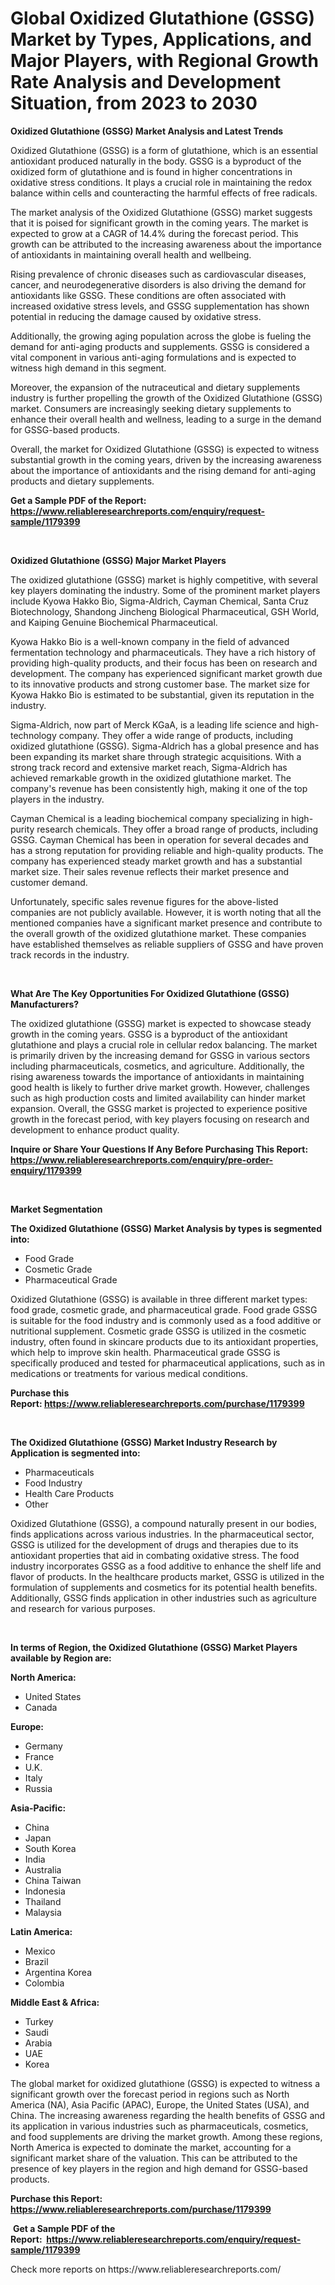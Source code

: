 <p><h1>Global Oxidized Glutathione (GSSG) Market by Types, Applications, and Major Players, with Regional Growth Rate Analysis and Development Situation, from 2023 to 2030</h1></p><p><strong>Oxidized Glutathione (GSSG) Market Analysis and Latest Trends</strong></p>
<p><p>Oxidized Glutathione (GSSG) is a form of glutathione, which is an essential antioxidant produced naturally in the body. GSSG is a byproduct of the oxidized form of glutathione and is found in higher concentrations in oxidative stress conditions. It plays a crucial role in maintaining the redox balance within cells and counteracting the harmful effects of free radicals.</p><p>The market analysis of the Oxidized Glutathione (GSSG) market suggests that it is poised for significant growth in the coming years. The market is expected to grow at a CAGR of 14.4% during the forecast period. This growth can be attributed to the increasing awareness about the importance of antioxidants in maintaining overall health and wellbeing.</p><p>Rising prevalence of chronic diseases such as cardiovascular diseases, cancer, and neurodegenerative disorders is also driving the demand for antioxidants like GSSG. These conditions are often associated with increased oxidative stress levels, and GSSG supplementation has shown potential in reducing the damage caused by oxidative stress.</p><p>Additionally, the growing aging population across the globe is fueling the demand for anti-aging products and supplements. GSSG is considered a vital component in various anti-aging formulations and is expected to witness high demand in this segment.</p><p>Moreover, the expansion of the nutraceutical and dietary supplements industry is further propelling the growth of the Oxidized Glutathione (GSSG) market. Consumers are increasingly seeking dietary supplements to enhance their overall health and wellness, leading to a surge in the demand for GSSG-based products.</p><p>Overall, the market for Oxidized Glutathione (GSSG) is expected to witness substantial growth in the coming years, driven by the increasing awareness about the importance of antioxidants and the rising demand for anti-aging products and dietary supplements.</p></p>
<p><strong>Get a Sample PDF of the Report:&nbsp; <a href="https://www.reliableresearchreports.com/enquiry/request-sample/1179399">https://www.reliableresearchreports.com/enquiry/request-sample/1179399</a></strong></p>
<p>&nbsp;</p>
<p><strong>Oxidized Glutathione (GSSG) Major Market Players</strong></p>
<p><p>The oxidized glutathione (GSSG) market is highly competitive, with several key players dominating the industry. Some of the prominent market players include Kyowa Hakko Bio, Sigma-Aldrich, Cayman Chemical, Santa Cruz Biotechnology, Shandong Jincheng Biological Pharmaceutical, GSH World, and Kaiping Genuine Biochemical Pharmaceutical.</p><p>Kyowa Hakko Bio is a well-known company in the field of advanced fermentation technology and pharmaceuticals. They have a rich history of providing high-quality products, and their focus has been on research and development. The company has experienced significant market growth due to its innovative products and strong customer base. The market size for Kyowa Hakko Bio is estimated to be substantial, given its reputation in the industry.</p><p>Sigma-Aldrich, now part of Merck KGaA, is a leading life science and high-technology company. They offer a wide range of products, including oxidized glutathione (GSSG). Sigma-Aldrich has a global presence and has been expanding its market share through strategic acquisitions. With a strong track record and extensive market reach, Sigma-Aldrich has achieved remarkable growth in the oxidized glutathione market. The company's revenue has been consistently high, making it one of the top players in the industry.</p><p>Cayman Chemical is a leading biochemical company specializing in high-purity research chemicals. They offer a broad range of products, including GSSG. Cayman Chemical has been in operation for several decades and has a strong reputation for providing reliable and high-quality products. The company has experienced steady market growth and has a substantial market size. Their sales revenue reflects their market presence and customer demand.</p><p>Unfortunately, specific sales revenue figures for the above-listed companies are not publicly available. However, it is worth noting that all the mentioned companies have a significant market presence and contribute to the overall growth of the oxidized glutathione market. These companies have established themselves as reliable suppliers of GSSG and have proven track records in the industry.</p></p>
<p>&nbsp;</p>
<p><strong>What Are The Key Opportunities For Oxidized Glutathione (GSSG) Manufacturers?</strong></p>
<p><p>The oxidized glutathione (GSSG) market is expected to showcase steady growth in the coming years. GSSG is a byproduct of the antioxidant glutathione and plays a crucial role in cellular redox balancing. The market is primarily driven by the increasing demand for GSSG in various sectors including pharmaceuticals, cosmetics, and agriculture. Additionally, the rising awareness towards the importance of antioxidants in maintaining good health is likely to further drive market growth. However, challenges such as high production costs and limited availability can hinder market expansion. Overall, the GSSG market is projected to experience positive growth in the forecast period, with key players focusing on research and development to enhance product quality.</p></p>
<p><strong>Inquire or Share Your Questions If Any Before Purchasing This Report: <a href="https://www.reliableresearchreports.com/enquiry/pre-order-enquiry/1179399">https://www.reliableresearchreports.com/enquiry/pre-order-enquiry/1179399</a></strong></p>
<p>&nbsp;</p>
<p><strong>Market Segmentation</strong></p>
<p><strong>The Oxidized Glutathione (GSSG) Market Analysis by types is segmented into:</strong></p>
<p><ul><li>Food Grade</li><li>Cosmetic Grade</li><li>Pharmaceutical Grade</li></ul></p>
<p><p>Oxidized Glutathione (GSSG) is available in three different market types: food grade, cosmetic grade, and pharmaceutical grade. Food grade GSSG is suitable for the food industry and is commonly used as a food additive or nutritional supplement. Cosmetic grade GSSG is utilized in the cosmetic industry, often found in skincare products due to its antioxidant properties, which help to improve skin health. Pharmaceutical grade GSSG is specifically produced and tested for pharmaceutical applications, such as in medications or treatments for various medical conditions.</p></p>
<p><strong>Purchase this Report:&nbsp;<a href="https://www.reliableresearchreports.com/purchase/1179399">https://www.reliableresearchreports.com/purchase/1179399</a></strong></p>
<p>&nbsp;</p>
<p><strong>The Oxidized Glutathione (GSSG) Market Industry Research by Application is segmented into:</strong></p>
<p><ul><li>Pharmaceuticals</li><li>Food Industry</li><li>Health Care Products</li><li>Other</li></ul></p>
<p><p>Oxidized Glutathione (GSSG), a compound naturally present in our bodies, finds applications across various industries. In the pharmaceutical sector, GSSG is utilized for the development of drugs and therapies due to its antioxidant properties that aid in combating oxidative stress. The food industry incorporates GSSG as a food additive to enhance the shelf life and flavor of products. In the healthcare products market, GSSG is utilized in the formulation of supplements and cosmetics for its potential health benefits. Additionally, GSSG finds application in other industries such as agriculture and research for various purposes.</p></p>
<p>&nbsp;</p>
<p><strong>In terms of Region, the Oxidized Glutathione (GSSG) Market Players available by Region are:</strong></p>
<p>
    <p> <strong> North America: </strong>
        <ul>
            <li>United States</li>
            <li>Canada</li>
        </ul>
        </p> 
    <p> <strong> Europe: </strong>
        <ul>
            <li>Germany</li>
            <li>France</li>
            <li>U.K.</li>
            <li>Italy</li>
            <li>Russia</li>
        </ul>
        </p> 
    <p> <strong> Asia-Pacific: </strong>
        <ul>
            <li>China</li>
            <li>Japan</li>
            <li>South Korea</li>
            <li>India</li>
            <li>Australia</li>
            <li>China Taiwan</li>
            <li>Indonesia</li>
            <li>Thailand</li>
            <li>Malaysia</li>
        </ul>
        </p> 
    <p> <strong> Latin America: </strong>
        <ul>
            <li>Mexico</li>
            <li>Brazil</li>
            <li>Argentina Korea</li>
            <li>Colombia</li>
        </ul>
        </p> 
    <p> <strong> Middle East & Africa: </strong>
        <ul>
            <li>Turkey</li>
            <li>Saudi</li>
            <li>Arabia</li>
            <li>UAE</li>
            <li>Korea</li>
        </ul>
    </p>
    </p>
<p><p>The global market for oxidized glutathione (GSSG) is expected to witness a significant growth over the forecast period in regions such as North America (NA), Asia Pacific (APAC), Europe, the United States (USA), and China. The increasing awareness regarding the health benefits of GSSG and its application in various industries such as pharmaceuticals, cosmetics, and food supplements are driving the market growth. Among these regions, North America is expected to dominate the market, accounting for a significant market share of the valuation. This can be attributed to the presence of key players in the region and high demand for GSSG-based products.</p></p>
<p><strong>Purchase this Report: <a href="https://www.reliableresearchreports.com/purchase/1179399">https://www.reliableresearchreports.com/purchase/1179399</a></strong></p>
<p>&nbsp;<strong>Get a Sample PDF of the Report:&nbsp;&nbsp;<a href="https://www.reliableresearchreports.com/enquiry/request-sample/1179399">https://www.reliableresearchreports.com/enquiry/request-sample/1179399</a></strong></p>
<p><strong></strong></p>
<p>Check more reports on https://www.reliableresearchreports.com/</p>
